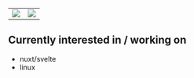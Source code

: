 
<div align="center">
  <table>
  <tr>
    <td valign="top"><img src="https://github-readme-stats.vercel.app/api?username=drinkmonster&show_icons=true&count_private=true&theme=tokyonight"/></td>
        <td valign="top"><img src="https://github-readme-stats.vercel.app/api/top-langs/?username=drinkmonster&layout=compact&show_icons=true&theme=tokyonight"/></td>
  </tr>
</table>
</div>


<div>
  <h2>Currently interested in / working on</h2>
  <ul>
    <li>nuxt/svelte</li>
    <li>linux</li>
  </ul>
</div>

